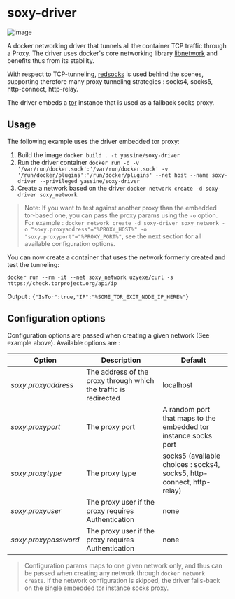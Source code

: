 # soxy-driver
![image](https://goreportcard.com/badge/github.com/yassine/soxy-driver)

A docker networking driver that tunnels all the container TCP traffic through a Proxy. 
The driver uses docker's core networking library [libnetwork](https://github.com/docker/libnetwork) and benefits thus from its stability.

With respect to TCP-tunneling, [redsocks](https://github.com/darkk/redsocks/) is used behind the scenes, supporting therefore many proxy tunneling strategies : socks4, socks5, http-connect, http-relay.

The driver embeds a [tor](https://www.torproject.org) instance that is used as a fallback socks proxy.

## Usage
The following example uses the driver embedded tor proxy:

1) Build the image
`docker build . -t yassine/soxy-driver`
2) Run the driver container
`docker run -d -v '/var/run/docker.sock':'/var/run/docker.sock' -v '/run/docker/plugins':'/run/docker/plugins' --net host --name soxy-driver --privileged yassine/soxy-driver`
3) Create a network based on the driver
`docker network create -d soxy-driver soxy_network`

> Note: If you want to test against another proxy than the embedded tor-based one, you can pass the proxy params using
the `-o` option. For example : `docker network create -d soxy-driver soxy_network -o "soxy.proxyaddress"="%PROXY_HOST%" -o "soxy.proxyport"="%PROXY_PORT%"`, see the next section for all available
configuration options.

You can now create a container that uses the network formerly created and test the tunneling:
 
`docker run --rm -it --net soxy_network uzyexe/curl -s https://check.torproject.org/api/ip`

Output : `{"IsTor":true,"IP":"%SOME_TOR_EXIT_NODE_IP_HERE%"}`

## Configuration options
Configuration options are passed when creating a given network (See example above). Available options are :

Option | Description | Default
--- | --- | ---
*soxy.proxyaddress* | The address of the proxy through which the traffic is redirected | localhost
*soxy.proxyport* | The proxy port | A random port that maps to the embedded tor instance socks port
*soxy.proxytype* | The proxy type | socks5 (available choices : socks4, socks5, http-connect, http-relay)
*soxy.proxyuser* | The proxy user if the proxy requires Authentication | none
*soxy.proxypassword* | The proxy user if the proxy requires Authentication | none

> Configuration params maps to one given network only, and thus can be passed when creating any network through `docker network create`. 
If the network configuration is skipped, the driver falls-back on the single embedded tor instance socks proxy. 
